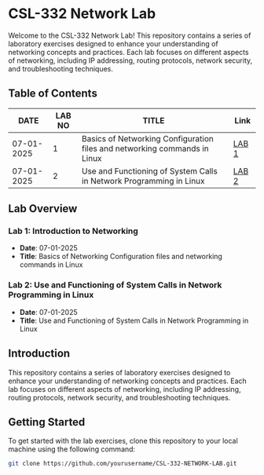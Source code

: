 # CSL-332 Network Lab

Welcome to the CSL-332 Network Lab! This repository contains a series of laboratory exercises designed to enhance your understanding of networking concepts and practices. Each lab focuses on different aspects of networking, including IP addressing, routing protocols, network security, and troubleshooting techniques.

## Table of Contents
| DATE       | LAB NO | TITLE                                                                          | Link          |
|------------|--------|--------------------------------------------------------------------------------|---------------|
| 07-01-2025 | 1      | Basics of Networking Configuration files and networking commands in Linux      | [LAB 1](https://github.com/Viwvwek/-CSL-332-NETWORK-LAB/tree/main/LAB%201)     |
| 07-01-2025 | 2      | Use and Functioning of System Calls in Network Programming in Linux            | [LAB 2]()     |

## Lab Overview

### Lab 1: Introduction to Networking
- **Date**: 07-01-2025
- **Title**: Basics of Networking Configuration files and networking commands in Linux

### Lab 2: Use and Functioning of System Calls in Network Programming in Linux
- **Date**: 07-01-2025
- **Title**: Use and Functioning of System Calls in Network Programming in Linux

## Introduction

This repository contains a series of laboratory exercises designed to enhance your understanding of networking concepts and practices. Each lab focuses on different aspects of networking, including IP addressing, routing protocols, network security, and troubleshooting techniques.

## Getting Started

To get started with the lab exercises, clone this repository to your local machine using the following command:

```bash
git clone https://github.com/yourusername/CSL-332-NETWORK-LAB.git
